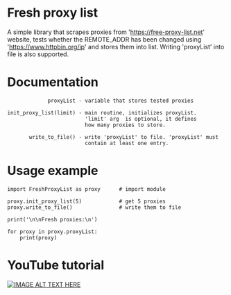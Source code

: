 # Fresh proxy list
A simple library that scrapes proxies from 'https://free-proxy-list.net' website, tests
whether the REMOTE_ADDR has been changed using 'https://www.httpbin.org/ip' and stores
them into list. Writing 'proxyList' into file is also supported.

# Documentation
                 proxyList - variable that stores tested proxies
    
    init_proxy_list(limit) - main routine, initializes proxyList.
                             'limit' arg  is optional, it defines
                             how many proxies to store.
    
           write_to_file() - write 'proxyList' to file. 'proxyList' must
                             contain at least one entry.

# Usage example

    import FreshProxyList as proxy      # import module

    proxy.init_proxy_list(5)            # get 5 proxies
    proxy.write_to_file()               # write them to file

    print('\n\nFresh proxies:\n')

    for proxy in proxy.proxyList:
        print(proxy)
        
# YouTube tutorial
[![IMAGE ALT TEXT HERE](https://img.youtube.com/vi/XeznM3Zsf9U/0.jpg)](https://youtu.be/XeznM3Zsf9U)
